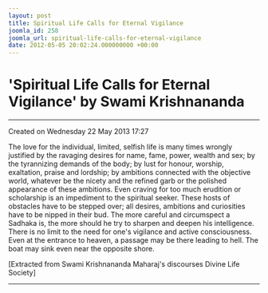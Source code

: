 ```yaml
---
layout: post
title: Spiritual Life Calls for Eternal Vigilance
joomla_id: 258
joomla_url: spiritual-life-calls-for-eternal-vigilance
date: 2012-05-05 20:02:24.000000000 +00:00
---
```

  

# 'Spiritual Life Calls for Eternal Vigilance' by Swami Krishnananda

* * *  


Created on Wednesday 22 May 2013 17:27

The love for the individual, limited, selfish life is many times wrongly justified by the ravaging desires for name, fame, power, wealth and sex; by the tyrannizing demands of the body; by lust for honour, worship, exaltation, praise and lordship; by ambitions connected with the objective world, whatever be the nicety and the refined garb or the polished appearance of these ambitions. Even craving for too much erudition or scholarship is an impediment to the spiritual seeker. These hosts of obstacles have to be stepped over; all desires, ambitions and curiosities have to be nipped in their bud. The more careful and circumspect a Sadhaka is, the more should he try to sharpen and deepen his intelligence. There is no limit to the need for one's vigilance and active consciousness. Even at the entrance to heaven, a passage may be there leading to hell. The boat may sink even near the opposite shore.


[Extracted from Swami Krishnananda Maharaj's discourses Divine Life Society]

* * *

  
